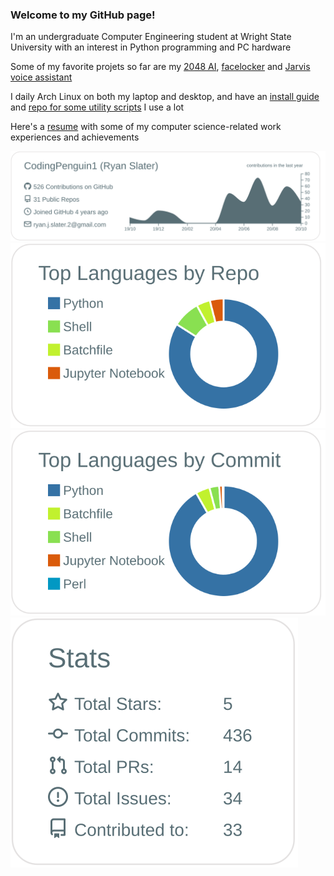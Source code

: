 ### Welcome to my GitHub page!

I'm an undergraduate Computer Engineering student at Wright State University with an interest in Python programming and PC hardware

Some of my favorite projets so far are my [2048 AI](https://github.com/CodingPenguin1/2048-NEAT), [facelocker](https://github.com/CodingPenguin1/facelocker) and [Jarvis voice assistant](https://github.com/CodingPenguin1/JARVIS-Voice-Assistant)

I daily Arch Linux on both my laptop and desktop, and have an [install guide](https://github.com/CodingPenguin1/ArchLinuxInstallGuide) and [repo for some utility scripts](https://github.com/CodingPenguin1/Utils) I use a lot

Here's a [resume](https://docs.google.com/document/d/1E8GjJw5Gn6V2tUvBQHWv36XcTpV_17c_-6trEnQ_7b4/edit?usp=sharing) with some of my computer science-related work experiences and achievements

![](https://raw.githubusercontent.com/CodingPenguin1/CodingPenguin1/master/profile-summary-card-output/default/0-profile-details.svg)
![](https://raw.githubusercontent.com/CodingPenguin1/CodingPenguin1/master/profile-summary-card-output/default/1-repos-per-language.svg)
![](https://raw.githubusercontent.com/CodingPenguin1/CodingPenguin1/master/profile-summary-card-output/default/2-most-commit-language.svg)
![](https://raw.githubusercontent.com/CodingPenguin1/CodingPenguin1/master/profile-summary-card-output/default/3-stats.svg)
